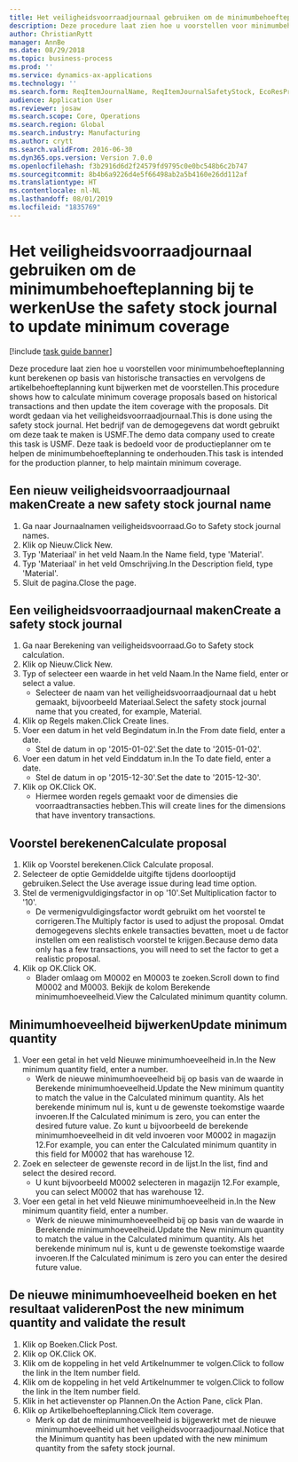 ```yaml
---
title: Het veiligheidsvoorraadjournaal gebruiken om de minimumbehoefteplanning bij te werken
description: Deze procedure laat zien hoe u voorstellen voor minimumbehoefteplanning kunt berekenen op basis van historische transacties en vervolgens de artikelbehoefteplanning kunt bijwerken met de voorstellen.
author: ChristianRytt
manager: AnnBe
ms.date: 08/29/2018
ms.topic: business-process
ms.prod: ''
ms.service: dynamics-ax-applications
ms.technology: ''
ms.search.form: ReqItemJournalName, ReqItemJournalSafetyStock, EcoResProductInformationDialog, EcoResProductDetailsExtended, ReqItemTable
audience: Application User
ms.reviewer: josaw
ms.search.scope: Core, Operations
ms.search.region: Global
ms.search.industry: Manufacturing
ms.author: crytt
ms.search.validFrom: 2016-06-30
ms.dyn365.ops.version: Version 7.0.0
ms.openlocfilehash: f3b2916d6d2f24579fd9795c0e0bc548b6c2b747
ms.sourcegitcommit: 8b4b6a9226d4e5f66498ab2a5b4160e26dd112af
ms.translationtype: HT
ms.contentlocale: nl-NL
ms.lasthandoff: 08/01/2019
ms.locfileid: "1835769"
---
```

# <a name="use-the-safety-stock-journal-to-update-minimum-coverage"></a><span data-ttu-id="733ca-103">Het veiligheidsvoorraadjournaal gebruiken om de minimumbehoefteplanning bij te werken</span><span class="sxs-lookup"><span data-stu-id="733ca-103">Use the safety stock journal to update minimum coverage</span></span>

[!include [task guide banner](../../includes/task-guide-banner.md)]

<span data-ttu-id="733ca-104">Deze procedure laat zien hoe u voorstellen voor minimumbehoefteplanning kunt berekenen op basis van historische transacties en vervolgens de artikelbehoefteplanning kunt bijwerken met de voorstellen.</span><span class="sxs-lookup"><span data-stu-id="733ca-104">This procedure shows how to calculate minimum coverage proposals based on historical transactions and then update the item coverage with the proposals.</span></span> <span data-ttu-id="733ca-105">Dit wordt gedaan via het veiligheidsvoorraadjournaal.</span><span class="sxs-lookup"><span data-stu-id="733ca-105">This is done using the safety stock journal.</span></span> <span data-ttu-id="733ca-106">Het bedrijf van de demogegevens dat wordt gebruikt om deze taak te maken is USMF.</span><span class="sxs-lookup"><span data-stu-id="733ca-106">The demo data company used to create this task is USMF.</span></span> <span data-ttu-id="733ca-107">Deze taak is bedoeld voor de productieplanner om te helpen de minimumbehoefteplanning te onderhouden.</span><span class="sxs-lookup"><span data-stu-id="733ca-107">This task is intended for the production planner, to help maintain minimum coverage.</span></span>


## <a name="create-a-new-safety-stock-journal-name"></a><span data-ttu-id="733ca-108">Een nieuw veiligheidsvoorraadjournaal maken</span><span class="sxs-lookup"><span data-stu-id="733ca-108">Create a new safety stock journal name</span></span>
1. <span data-ttu-id="733ca-109">Ga naar Journaalnamen veiligheidsvoorraad.</span><span class="sxs-lookup"><span data-stu-id="733ca-109">Go to Safety stock journal names.</span></span>
2. <span data-ttu-id="733ca-110">Klik op Nieuw.</span><span class="sxs-lookup"><span data-stu-id="733ca-110">Click New.</span></span>
3. <span data-ttu-id="733ca-111">Typ 'Materiaal' in het veld Naam.</span><span class="sxs-lookup"><span data-stu-id="733ca-111">In the Name field, type 'Material'.</span></span>
4. <span data-ttu-id="733ca-112">Typ 'Materiaal' in het veld Omschrijving.</span><span class="sxs-lookup"><span data-stu-id="733ca-112">In the Description field, type 'Material'.</span></span>
5. <span data-ttu-id="733ca-113">Sluit de pagina.</span><span class="sxs-lookup"><span data-stu-id="733ca-113">Close the page.</span></span>

## <a name="create-a-safety-stock-journal"></a><span data-ttu-id="733ca-114">Een veiligheidsvoorraadjournaal maken</span><span class="sxs-lookup"><span data-stu-id="733ca-114">Create a safety stock journal</span></span>
1. <span data-ttu-id="733ca-115">Ga naar Berekening van veiligheidsvoorraad.</span><span class="sxs-lookup"><span data-stu-id="733ca-115">Go to Safety stock calculation.</span></span>
2. <span data-ttu-id="733ca-116">Klik op Nieuw.</span><span class="sxs-lookup"><span data-stu-id="733ca-116">Click New.</span></span>
3. <span data-ttu-id="733ca-117">Typ of selecteer een waarde in het veld Naam.</span><span class="sxs-lookup"><span data-stu-id="733ca-117">In the Name field, enter or select a value.</span></span>
    * <span data-ttu-id="733ca-118">Selecteer de naam van het veiligheidsvoorraadjournaal dat u hebt gemaakt, bijvoorbeeld Materiaal.</span><span class="sxs-lookup"><span data-stu-id="733ca-118">Select the safety stock journal name that you created, for example, Material.</span></span>  
4. <span data-ttu-id="733ca-119">Klik op Regels maken.</span><span class="sxs-lookup"><span data-stu-id="733ca-119">Click Create lines.</span></span>
5. <span data-ttu-id="733ca-120">Voer een datum in het veld Begindatum in.</span><span class="sxs-lookup"><span data-stu-id="733ca-120">In the From date field, enter a date.</span></span>
    * <span data-ttu-id="733ca-121">Stel de datum in op '2015-01-02'.</span><span class="sxs-lookup"><span data-stu-id="733ca-121">Set the date to '2015-01-02'.</span></span>  
6. <span data-ttu-id="733ca-122">Voer een datum in het veld Einddatum in.</span><span class="sxs-lookup"><span data-stu-id="733ca-122">In the To date field, enter a date.</span></span>
    * <span data-ttu-id="733ca-123">Stel de datum in op '2015-12-30'.</span><span class="sxs-lookup"><span data-stu-id="733ca-123">Set the date to '2015-12-30'.</span></span>  
7. <span data-ttu-id="733ca-124">Klik op OK.</span><span class="sxs-lookup"><span data-stu-id="733ca-124">Click OK.</span></span>
    * <span data-ttu-id="733ca-125">Hiermee worden regels gemaakt voor de dimensies die voorraadtransacties hebben.</span><span class="sxs-lookup"><span data-stu-id="733ca-125">This will create lines for the dimensions that have inventory transactions.</span></span>  

## <a name="calculate-proposal"></a><span data-ttu-id="733ca-126">Voorstel berekenen</span><span class="sxs-lookup"><span data-stu-id="733ca-126">Calculate proposal</span></span>
1. <span data-ttu-id="733ca-127">Klik op Voorstel berekenen.</span><span class="sxs-lookup"><span data-stu-id="733ca-127">Click Calculate proposal.</span></span>
2. <span data-ttu-id="733ca-128">Selecteer de optie Gemiddelde uitgifte tijdens doorlooptijd gebruiken.</span><span class="sxs-lookup"><span data-stu-id="733ca-128">Select the Use average issue during lead time option.</span></span>
3. <span data-ttu-id="733ca-129">Stel de vermenigvuldigingsfactor in op '10'.</span><span class="sxs-lookup"><span data-stu-id="733ca-129">Set Multiplication factor to '10'.</span></span>
    * <span data-ttu-id="733ca-130">De vermenigvuldigingsfactor wordt gebruikt om het voorstel te corrigeren.</span><span class="sxs-lookup"><span data-stu-id="733ca-130">The Multiply factor is used to adjust the proposal.</span></span> <span data-ttu-id="733ca-131">Omdat demogegevens slechts enkele transacties bevatten, moet u de factor instellen om een realistisch voorstel te krijgen.</span><span class="sxs-lookup"><span data-stu-id="733ca-131">Because demo data only has a few transactions, you will need to set the factor to get a realistic proposal.</span></span>  
4. <span data-ttu-id="733ca-132">Klik op OK.</span><span class="sxs-lookup"><span data-stu-id="733ca-132">Click OK.</span></span>
    * <span data-ttu-id="733ca-133">Blader omlaag om M0002 en M0003 te zoeken.</span><span class="sxs-lookup"><span data-stu-id="733ca-133">Scroll down to find M0002 and M0003.</span></span> <span data-ttu-id="733ca-134">Bekijk de kolom Berekende minimumhoeveelheid.</span><span class="sxs-lookup"><span data-stu-id="733ca-134">View the Calculated minimum quantity column.</span></span>   

## <a name="update-minimum-quantity"></a><span data-ttu-id="733ca-135">Minimumhoeveelheid bijwerken</span><span class="sxs-lookup"><span data-stu-id="733ca-135">Update minimum quantity</span></span>
1. <span data-ttu-id="733ca-136">Voer een getal in het veld Nieuwe minimumhoeveelheid in.</span><span class="sxs-lookup"><span data-stu-id="733ca-136">In the New minimum quantity field, enter a number.</span></span>
    * <span data-ttu-id="733ca-137">Werk de nieuwe minimumhoeveelheid bij op basis van de waarde in Berekende minimumhoeveelheid.</span><span class="sxs-lookup"><span data-stu-id="733ca-137">Update the New minimum quantity to match the value in the Calculated minimum quantity.</span></span> <span data-ttu-id="733ca-138">Als het berekende minimum nul is, kunt u de gewenste toekomstige waarde invoeren.</span><span class="sxs-lookup"><span data-stu-id="733ca-138">If the Calculated minimum is zero,  you can enter the desired future value.</span></span> <span data-ttu-id="733ca-139">Zo kunt u bijvoorbeeld de berekende minimumhoeveelheid in dit veld invoeren voor M0002 in magazijn 12.</span><span class="sxs-lookup"><span data-stu-id="733ca-139">For example, you can enter the Calculated minimum quantity in this field for M0002 that has warehouse 12.</span></span>  
2. <span data-ttu-id="733ca-140">Zoek en selecteer de gewenste record in de lijst.</span><span class="sxs-lookup"><span data-stu-id="733ca-140">In the list, find and select the desired record.</span></span>
    * <span data-ttu-id="733ca-141">U kunt bijvoorbeeld M0002 selecteren in magazijn 12.</span><span class="sxs-lookup"><span data-stu-id="733ca-141">For example, you can select M0002 that has warehouse 12.</span></span>  
3. <span data-ttu-id="733ca-142">Voer een getal in het veld Nieuwe minimumhoeveelheid in.</span><span class="sxs-lookup"><span data-stu-id="733ca-142">In the New minimum quantity field, enter a number.</span></span>
    * <span data-ttu-id="733ca-143">Werk de nieuwe minimumhoeveelheid bij op basis van de waarde in Berekende minimumhoeveelheid.</span><span class="sxs-lookup"><span data-stu-id="733ca-143">Update the New minimum quantity to match the value in the Calculated minimum quantity.</span></span> <span data-ttu-id="733ca-144">Als het berekende minimum nul is, kunt u de gewenste toekomstige waarde invoeren.</span><span class="sxs-lookup"><span data-stu-id="733ca-144">If the Calculated minimum is zero you can enter the desired future value.</span></span>  

## <a name="post-the-new-minimum-quantity-and-validate-the-result"></a><span data-ttu-id="733ca-145">De nieuwe minimumhoeveelheid boeken en het resultaat valideren</span><span class="sxs-lookup"><span data-stu-id="733ca-145">Post the new minimum quantity and validate the result</span></span>
1. <span data-ttu-id="733ca-146">Klik op Boeken.</span><span class="sxs-lookup"><span data-stu-id="733ca-146">Click Post.</span></span>
2. <span data-ttu-id="733ca-147">Klik op OK.</span><span class="sxs-lookup"><span data-stu-id="733ca-147">Click OK.</span></span>
3. <span data-ttu-id="733ca-148">Klik om de koppeling in het veld Artikelnummer te volgen.</span><span class="sxs-lookup"><span data-stu-id="733ca-148">Click to follow the link in the Item number field.</span></span>
4. <span data-ttu-id="733ca-149">Klik om de koppeling in het veld Artikelnummer te volgen.</span><span class="sxs-lookup"><span data-stu-id="733ca-149">Click to follow the link in the Item number field.</span></span>
5. <span data-ttu-id="733ca-150">Klik in het actievenster op Plannen.</span><span class="sxs-lookup"><span data-stu-id="733ca-150">On the Action Pane, click Plan.</span></span>
6. <span data-ttu-id="733ca-151">Klik op Artikelbehoefteplanning.</span><span class="sxs-lookup"><span data-stu-id="733ca-151">Click Item coverage.</span></span>
    * <span data-ttu-id="733ca-152">Merk op dat de minimumhoeveelheid is bijgewerkt met de nieuwe minimumhoeveelheid uit het veiligheidsvoorraadjournaal.</span><span class="sxs-lookup"><span data-stu-id="733ca-152">Notice that the Minimum quantity has been updated with the new minimum quantity from the safety stock journal.</span></span>  


